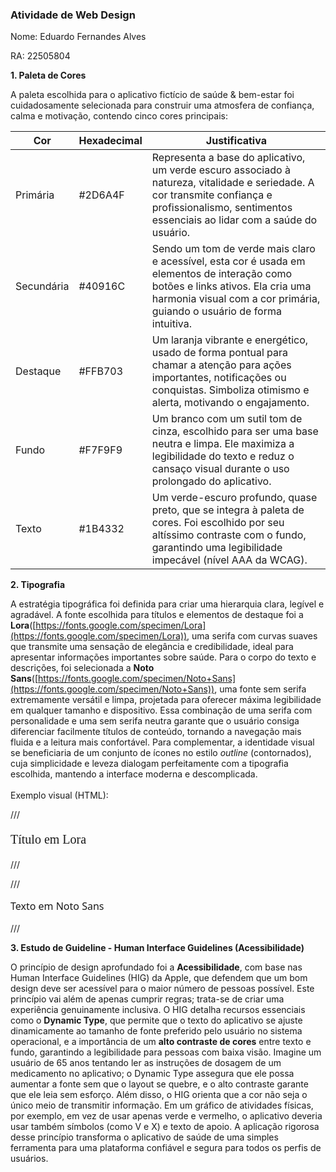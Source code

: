 ### **Atividade de Web Design**

Nome: Eduardo Fernandes Alves

RA: 22505804

**1. Paleta de Cores**

A paleta escolhida para o aplicativo fictício de saúde & bem-estar foi cuidadosamente selecionada para construir uma atmosfera de confiança, calma e motivação, contendo cinco cores principais:

| Cor | Hexadecimal | Justificativa |
|---|---|---|
| Primária | #2D6A4F | Representa a base do aplicativo, um verde escuro associado à natureza, vitalidade e seriedade. A cor transmite confiança e profissionalismo, sentimentos essenciais ao lidar com a saúde do usuário. |
| Secundária | #40916C | Sendo um tom de verde mais claro e acessível, esta cor é usada em elementos de interação como botões e links ativos. Ela cria uma harmonia visual com a cor primária, guiando o usuário de forma intuitiva. |
| Destaque | #FFB703 | Um laranja vibrante e energético, usado de forma pontual para chamar a atenção para ações importantes, notificações ou conquistas. Simboliza otimismo e alerta, motivando o engajamento. |
| Fundo | #F7F9F9 | Um branco com um sutil tom de cinza, escolhido para ser uma base neutra e limpa. Ele maximiza a legibilidade do texto e reduz o cansaço visual durante o uso prolongado do aplicativo. |
| Texto | #1B4332 | Um verde-escuro profundo, quase preto, que se integra à paleta de cores. Foi escolhido por seu altíssimo contraste com o fundo, garantindo uma legibilidade impecável (nível AAA da WCAG). |

**2. Tipografia**

A estratégia tipográfica foi definida para criar uma hierarquia clara, legível e agradável. A fonte escolhida para títulos e elementos de destaque foi a **Lora**([https://fonts.google.com/specimen/Lora](https://fonts.google.com/specimen/Lora)), uma serifa com curvas suaves que transmite uma sensação de elegância e credibilidade, ideal para apresentar informações importantes sobre saúde. Para o corpo do texto e descrições, foi selecionada a **Noto Sans**([https://fonts.google.com/specimen/Noto+Sans](https://fonts.google.com/specimen/Noto+Sans)), uma fonte sem serifa extremamente versátil e limpa, projetada para oferecer máxima legibilidade em qualquer tamanho e dispositivo. Essa combinação de uma serifa com personalidade e uma sem serifa neutra garante que o usuário consiga diferenciar facilmente títulos de conteúdo, tornando a navegação mais fluida e a leitura mais confortável. Para complementar, a identidade visual se beneficiaria de um conjunto de ícones no estilo *outline* (contornados), cuja simplicidade e leveza dialogam perfeitamente com a tipografia escolhida, mantendo a interface moderna e descomplicada. \
 \
Exemplo visual (HTML):

///<p style="font-family: 'Lora', serif; font-size: 20px;">Título em Lora</p>///

///<p style="font-family: 'Noto Sans', sans-serif; font-size: 16px;">Texto em Noto Sans</p>///

**3. Estudo de Guideline - Human Interface Guidelines (Acessibilidade)**

O princípio de design aprofundado foi a **Acessibilidade**, com base nas Human Interface Guidelines (HIG) da Apple, que defendem que um bom design deve ser acessível para o maior número de pessoas possível. Este princípio vai além de apenas cumprir regras; trata-se de criar uma experiência genuinamente inclusiva. O HIG detalha recursos essenciais como o **Dynamic Type**, que permite que o texto do aplicativo se ajuste dinamicamente ao tamanho de fonte preferido pelo usuário no sistema operacional, e a importância de um **alto contraste de cores** entre texto e fundo, garantindo a legibilidade para pessoas com baixa visão. Imagine um usuário de 65 anos tentando ler as instruções de dosagem de um medicamento no aplicativo; o Dynamic Type assegura que ele possa aumentar a fonte sem que o layout se quebre, e o alto contraste garante que ele leia sem esforço. Além disso, o HIG orienta que a cor não seja o único meio de transmitir informação. Em um gráfico de atividades físicas, por exemplo, em vez de usar apenas verde e vermelho, o aplicativo deveria usar também símbolos (como V e X) e texto de apoio. A aplicação rigorosa desse princípio transforma o aplicativo de saúde de uma simples ferramenta para uma plataforma confiável e segura para todos os perfis de usuários.
